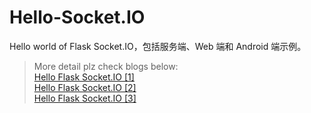 # Hello-Socket.IO
Hello world of Flask Socket.IO，包括服务端、Web 端和 Android 端示例。 <br>

> More detail plz check blogs below: <br>
> [Hello Flask Socket.IO [1]](https://frendyxzc.github.io/web/2017/04/28/hello-socketio.html) <br>
> [Hello Flask Socket.IO [2]](https://frendyxzc.github.io/web/2017/05/03/hello-socketio-2.html) <br>
> [Hello Flask Socket.IO [3]](https://frendyxzc.github.io/web/2017/05/05/hello-socketio-3.html) <br>
